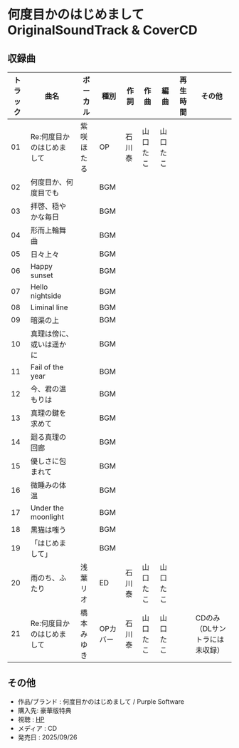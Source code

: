 # 何度目かのはじめまして OriginalSoundTrack & CoverCD

## 収録曲

| トラック | 曲名 | ボーカル | 種別 | 作詞 | 作曲 | 編曲 | 再生時間 | その他 |
|---|---|---|---|---|---|---|---|---|
| 01 | Re:何度目かのはじめまして | 紫咲ほたる | OP | 石川泰 | 山口たこ | 山口たこ | | |
| 02 | 何度目か、何度目でも | | BGM | | | | | |
| 03 | 拝啓、穏やかな毎日 | | BGM | | | | | |
| 04 | 形而上輪舞曲 | | BGM | | | | | |
| 05 | 日々上々 | | BGM | | | | | |
| 06 | Happy sunset | | BGM | | | | | |
| 07 | Hello nightside | | BGM | | | | | |
| 08 | Liminal line | | BGM | | | | | |
| 09 | 暗渠の上 | | BGM | | | | | |
| 10 | 真理は傍に、或いは遥かに | | BGM | | | | | |
| 11 | Fail of the year | | BGM | | | | | |
| 12 | 今、君の温もりは | | BGM | | | | | |
| 13 | 真理の鍵を求めて | | BGM | | | | | |
| 14 | 廻る真理の回廊 | | BGM | | | | | |
| 15 | 優しさに包まれて | | BGM | | | | | |
| 16 | 微睡みの体温 | | BGM | | | | | |
| 17 | Under the moonlight | | BGM | | | | | |
| 18 | 黒猫は嗤う | | BGM | | | | | |
| 19 | 「はじめまして」 | | BGM | | | | | |
| 20 | 雨のち、ふたり | 浅葉リオ | ED | 石川泰 | 山口たこ | 山口たこ | |  |
| 21 | Re:何度目かのはじめまして | 橋本みゆき | OPカバー | 石川泰 | 山口たこ | 山口たこ | | CDのみ（DLサントラには未収録） |

## その他

- 作品/ブランド : 何度目かのはじめまして / Purple Software
- 購入先: 豪華版特典
- 視聴 : [HP](https://www.purplesoftware.jp/products/nh/#tokuten)
- メディア : CD
- 発売日 : 2025/09/26
